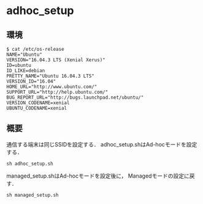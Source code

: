 # adhoc_setup
## 環境
```
$ cat /etc/os-release
NAME="Ubuntu"
VERSION="16.04.3 LTS (Xenial Xerus)"
ID=ubuntu
ID_LIKE=debian
PRETTY_NAME="Ubuntu 16.04.3 LTS"
VERSION_ID="16.04"
HOME_URL="http://www.ubuntu.com/"
SUPPORT_URL="http://help.ubuntu.com/"
BUG_REPORT_URL="http://bugs.launchpad.net/ubuntu/"
VERSION_CODENAME=xenial
UBUNTU_CODENAME=xenial
```

## 概要
通信する端末は同じSSIDを設定する．
adhoc_setup.shはAd-hocモードを設定する．
```
sh adhoc_setup.sh
```

managed_setup.shはAd-hocモードを設定後に， Managedモードの設定に戻す．
```
sh managed_setup.sh
```
